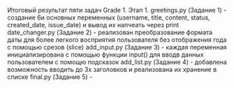 Итоговый результат пяти задач Grade 1. Этап 1.
greetings.py (Задание 1) - создание 6и основных переменных (username, title, content, status, created_date, issue_date) и вывод их напчеать через print
date_changer.py (Задание 2) - реализован преобразование формата даты для более легкого восприятия пользователя без отображения года с помощью срезов (slice)
add_input.py (Задание 3) - каждая переменная инициализирована с помощью функции input() для вводв данных пользователем с помощю подсказок
add_list.py (Задание 4) - добавлена возможность вводить до 3х заголовков и реализована их хранение в списке 
final.py (Задание 5) - 
